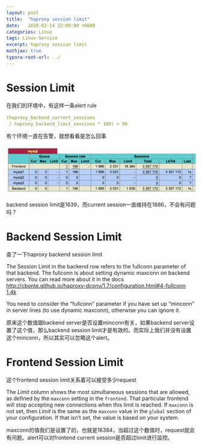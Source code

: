 ```yaml
---
layout: post
title:  "haproxy session limit"
date:   2020-02-14 22:00:00 +0800
categories: Linux
tags: Linux-Service
excerpt: haproxy session limit
mathjax: true
typora-root-url: ../
---
```


# Session Limit

在我们的环境中，有这样一条alert rule

```yaml
(haproxy_backend_current_sessions
 / haproxy_backend_limit_sessions * 100) > 90
```

有个环境一直在告警，就想看看是怎么回事

![image-20200214143521855](/../assets/images/image-20200214143521855.png)

backend session limit是1639，而current session一直维持在1886，不会有问题吗？

# Backend Session Limit

查了一下haproxy backend session limit

The Session Limit in the backend row refers to the fullconn parameter of that backend. The fullconn is about setting dynamic maxconn on backend servers. You can read more about it in the docs
[http://cbonte.github.io/haproxy-dconv/1.7/configuration.html#4-fullconn 1.4k](http://cbonte.github.io/haproxy-dconv/1.7/configuration.html#4-fullconn)

You need to consider the “fullconn” parameter if you have set up “minconn” in server lines (to use dynamic maxconn), otherwise you can ignore it.

原来这个数值跟backend server是否设置minconn有关，如果backend server设置了这个值，那么backend session limit才是有效的。而实际上我们并没有设置这个minconn，所以其实可以忽略这个alert。

# Frontend Session Limit

这个frontend session limit关系着可以接受多少request

The *Limit* column shows the most simultaneous sessions that are allowed, as defined by the `maxconn` setting in the `frontend`. That particular frontend will stop accepting new connections when this limit is reached. If `maxconn` is not set, then *Limit* is the same as the `maxconn` value in the `global` section of your configuration. If that isn’t set, the value is based on your system.

maxconn的值我们是设置了的，也就是16384，当超过这个数值时，request就会有问题。alert可以对frontend current session是否超过limit进行监控。